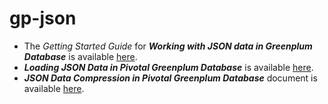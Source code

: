 # gp-json

- The *Getting Started Guide* for ***Working with JSON data in Greenplum Database*** is available [here](https://github.com/cantzakas/gp-json/blob/master/GETTING-STARTED-GUIDE.MD).
- ***Loading JSON Data in Pivotal Greenplum Database*** is available [here](https://github.com/cantzakas/gp-json/blob/master/LOADING-JSON-DATA.md).
- ***JSON Data Compression in Pivotal Greenplum Database*** document is available [here](https://github.com/cantzakas/gp-json/blob/master/JSON-COMPRESSION-GPDB.md).
